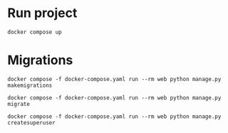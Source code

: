 

# Run project

```docker compose up```

# Migrations
`docker compose -f docker-compose.yaml run --rm web python manage.py makemigrations`
```
docker compose -f docker-compose.yaml run --rm web python manage.py migrate
```
```
docker compose -f docker-compose.yaml run --rm web python manage.py createsuperuser
```
